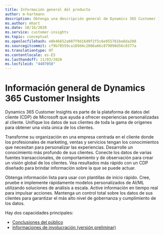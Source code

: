 ```yaml
---
title: Información general del producto
author: m-hartmann
description: Obtenga una descripción general de Dynamics 365 Customer Insights y sus capacidades.
ms.author: mhart
ms.date: 10/16/2020
ms.service: customer-insights
ms.topic: conceptual
ms.openlocfilehash: e0b46652a087f9d16d9f2f5c6e955761be8da208
ms.sourcegitcommit: cf9b78559ca189d4c2086a66c879098d56c0377a
ms.translationtype: HT
ms.contentlocale: es-ES
ms.lasthandoff: 11/03/2020
ms.locfileid: "4407058"
---
```

# <a name="product-overview-for-dynamics-365-customer-insights"></a>Información general de Dynamics 365 Customer Insights

Dynamics 365 Customer Insights es parte de la plataforma de datos del cliente (CDP) de Microsoft que ayuda a ofrecer experiencias personalizadas al cliente. Unifique los datos de sus clientes de toda la gama de orígenes para obtener una vista única de los clientes. 

Transforme su organización en una empresa centrada en el cliente donde los profesionales de marketing, ventas y servicios tengan los conocimientos que necesitan para personalizar las experiencias. Desarrolle un conocimiento más profundo de sus clientes. Conecte los datos de varias fuentes transaccionales, de comportamiento y de observación para crear un visión global de los clientes. Vea resultados más rápido con un CDP diseñado para brindar información sobre la que se puede actuar. 

Obtenga información lista para usar con plantillas de inicio rápido. Cree, pruebe e implemente rápidamente modelos personalizados de AI/ML utilizando soluciones de análisis a escala. Active información en tiempo real para impulsar acciones. Mantenga un control total sobre los datos de sus clientes para garantizar el más alto nivel de gobernanza y cumplimiento de los datos. 

Hay dos capacidades principales: 

- [Conclusiones del público](audience-insights/overview.md)
- [Informaciones de involucración (versión preliminar)](engagement-insights/index.yml)
 